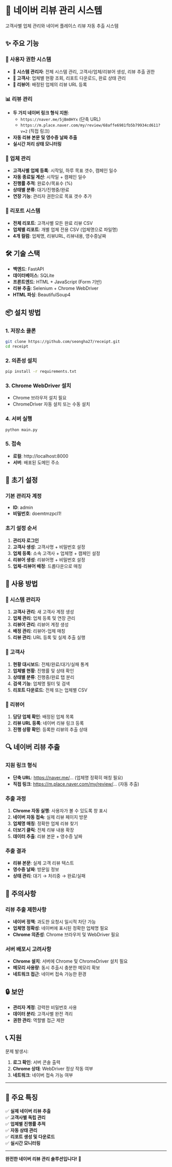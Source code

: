 # 🚀 네이버 리뷰 관리 시스템

고객사별 업체 관리와 네이버 플레이스 리뷰 자동 추출 시스템

## ✨ 주요 기능

### 🔐 사용자 권한 시스템
- **👑 시스템 관리자**: 전체 시스템 관리, 고객사/업체/리뷰어 생성, 리뷰 추출 권한
- **🏢 고객사**: 업체별 현황 조회, 리포트 다운로드, 완료 상태 관리
- **👤 리뷰어**: 배정된 업체의 리뷰 URL 등록

### 📊 리뷰 관리
- **두 가지 네이버 링크 형식 지원**:
  - `https://naver.me/5jBm0HYx` (단축 URL)
  - `https://m.place.naver.com/my/review/68affe6981fb5b79934cd611?v=2` (직접 링크)
- **자동 리뷰 본문 및 영수증 날짜 추출**
- **실시간 처리 상태 모니터링**

### 🏢 업체 관리
- **고객사별 업체 등록**: 시작일, 하루 목표 갯수, 캠페인 일수
- **자동 종료일 계산**: 시작일 + 캠페인 일수
- **진행률 추적**: 완료수/목표수 (%)
- **상태별 분류**: 대기/진행중/완료
- **연장 기능**: 관리자 권한으로 목표 갯수 추가

### 📁 리포트 시스템
- **전체 리포트**: 고객사별 모든 완료 리뷰 CSV
- **업체별 리포트**: 개별 업체 전용 CSV (업체명으로 파일명)
- **4개 컬럼**: 업체명, 리뷰URL, 리뷰내용, 영수증날짜

## 🛠️ 기술 스택

- **백엔드**: FastAPI
- **데이터베이스**: SQLite
- **프론트엔드**: HTML + JavaScript (Form 기반)
- **리뷰 추출**: Selenium + Chrome WebDriver
- **HTML 파싱**: BeautifulSoup4

## 📦 설치 방법

### 1. 저장소 클론
```bash
git clone https://github.com/seongha27/receipt.git
cd receipt
```

### 2. 의존성 설치
```bash
pip install -r requirements.txt
```

### 3. Chrome WebDriver 설치
- Chrome 브라우저 설치 필요
- ChromeDriver 자동 설치 또는 수동 설치

### 4. 서버 실행
```bash
python main.py
```

### 5. 접속
- **로컬**: http://localhost:8000
- **서버**: 배포된 도메인 주소

## 🔑 초기 설정

### 기본 관리자 계정
- **ID**: admin
- **비밀번호**: doemtmzpcl1!

### 초기 설정 순서
1. **관리자 로그인**
2. **고객사 생성**: 고객사명 + 비밀번호 설정
3. **업체 등록**: 소속 고객사 + 업체명 + 캠페인 설정
4. **리뷰어 생성**: 리뷰어명 + 비밀번호 설정
5. **업체-리뷰어 배정**: 드롭다운으로 매칭

## 📱 사용 방법

### 👑 시스템 관리자
1. **고객사 관리**: 새 고객사 계정 생성
2. **업체 관리**: 업체 등록 및 연장 관리
3. **리뷰어 관리**: 리뷰어 계정 생성
4. **배정 관리**: 리뷰어-업체 매칭
5. **리뷰 관리**: URL 등록 및 실제 추출 실행

### 🏢 고객사
1. **현황 대시보드**: 전체/완료/대기/실패 통계
2. **업체별 현황**: 진행률 및 상태 확인
3. **상태별 분류**: 진행중/완료 탭 분리
4. **검색 기능**: 업체명 필터 및 검색
5. **리포트 다운로드**: 전체 또는 업체별 CSV

### 👤 리뷰어
1. **담당 업체 확인**: 배정된 업체 목록
2. **리뷰 URL 등록**: 네이버 리뷰 링크 등록
3. **진행 상황 확인**: 등록한 리뷰의 추출 상태

## 🔍 네이버 리뷰 추출

### 지원 링크 형식
- **단축 URL**: https://naver.me/... (업체명 정확히 매칭 필요)
- **직접 링크**: https://m.place.naver.com/my/review/... (자동 추출)

### 추출 과정
1. **Chrome 자동 실행**: 사용자가 볼 수 있도록 창 표시
2. **네이버 자동 접속**: 실제 리뷰 페이지 방문
3. **업체명 매칭**: 정확한 업체 리뷰 찾기
4. **더보기 클릭**: 전체 리뷰 내용 확장
5. **데이터 추출**: 리뷰 본문 + 영수증 날짜

### 추출 결과
- **리뷰 본문**: 실제 고객 리뷰 텍스트
- **영수증 날짜**: 방문일 정보
- **상태 관리**: 대기 → 처리중 → 완료/실패

## 🚨 주의사항

### 리뷰 추출 제한사항
- **네이버 정책**: 과도한 요청시 일시적 차단 가능
- **업체명 정확성**: 네이버에 표시된 정확한 업체명 필요
- **Chrome 의존성**: Chrome 브라우저 및 WebDriver 필요

### 서버 배포시 고려사항
- **Chrome 설치**: 서버에 Chrome 및 ChromeDriver 설치 필요
- **메모리 사용량**: 동시 추출시 충분한 메모리 확보
- **네트워크 접근**: 네이버 접속 가능한 환경

## 🔒 보안

- **관리자 계정**: 강력한 비밀번호 사용
- **데이터 분리**: 고객사별 완전 격리
- **권한 관리**: 역할별 접근 제한

## 📞 지원

문제 발생시:
1. **로그 확인**: 서버 콘솔 출력
2. **Chrome 상태**: WebDriver 정상 작동 여부
3. **네트워크**: 네이버 접속 가능 여부

---

## 🎯 주요 특징

✅ **실제 네이버 리뷰 추출**  
✅ **고객사별 독립 관리**  
✅ **업체별 진행률 추적**  
✅ **자동 상태 관리**  
✅ **리포트 생성 및 다운로드**  
✅ **실시간 모니터링**  

---

**완전한 네이버 리뷰 관리 솔루션입니다!** 🚀